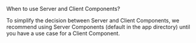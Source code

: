 When to use Server and Client Components?

To simplify the decision between Server and Client Components, we recommend using Server Components (default in the app directory) until you have a use case for a Client Component.

